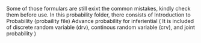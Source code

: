 Some of those formulars are still exixt the common mistakes, kindly check them before use.
In this probability folder, there consists of Introduction to Probability (probaility file) 
Advance probability for inferiential ( It is included of discrete random variable (drv), continous random variable (crv), and joint probability ) 
